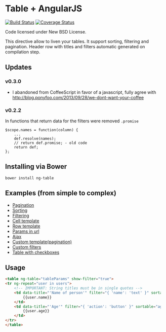 Table + AngularJS
=================
[![Build Status](https://travis-ci.org/esvit/ng-table.png)](https://travis-ci.org/esvit/ng-table) [![Coverage Status](https://coveralls.io/repos/esvit/ng-table/badge.png)](https://coveralls.io/r/esvit/ng-table)

Code licensed under New BSD License.

This directive allow to liven your tables. It support sorting, filtering and pagination.
Header row with titles and filters automatic generated on compilation step.

## Updates

### v0.3.0
- I abandoned from CoffeeScript in favor of a javascript, fully agree with http://blog.ponyfoo.com/2013/09/28/we-dont-want-your-coffee


### v0.2.2
In functions that return data for the filters were removed `.promise`
```
$scope.names = function(column) {
    ...
    def.resolve(names);
    // return def.promise; - old code
    return def;
};
```


## Installing via Bower
```
bower install ng-table
```

## Examples (from simple to complex)

* [Pagination](http://esvit.github.io/ng-table/#!/demo1)
* [Sorting](http://esvit.github.io/ng-table/#!/demo3)
* [Filtering](http://esvit.github.io/ng-table/#!/demo4)
* [Cell template](http://esvit.github.io/ng-table/#!/demo8)
* [Row template](http://esvit.github.io/ng-table/#!/demo9)
* [Params in url](http://esvit.github.io/ng-table/#!/demo5)
* [Ajax](http://esvit.github.io/ng-table/#!/demo6)
* [Custom template(pagination)](http://esvit.github.io/ng-table/#!/demo2)
* [Custom filters](http://esvit.github.io/ng-table/#!/demo11)
* [Table with checkboxes](http://esvit.github.io/ng-table/#!/demo10)

## Usage
```html
<table ng-table="tableParams" show-filter="true">
<tr ng-repeat="user in users">
    <!-- IMPORTANT: String titles must be in single quotes -->
    <td data-title="'Name of person'" filter="{ 'name': 'text' }" sortable="name">
        {{user.name}}
    </td>
    <td data-title="'Age'" filter="{ 'action': 'button' }" sortable="age">
        {{user.age}}
    </td>
</tr>
</table>
```